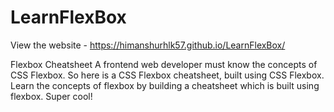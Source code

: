 # LearnFlexBox
View the website - https://himanshurhlk57.github.io/LearnFlexBox/

Flexbox Cheatsheet
A frontend web developer must know the concepts of CSS Flexbox. So here is a CSS Flexbox cheatsheet, built using CSS Flexbox. Learn the concepts of flexbox by building a cheatsheet which is built using flexbox. Super cool!
